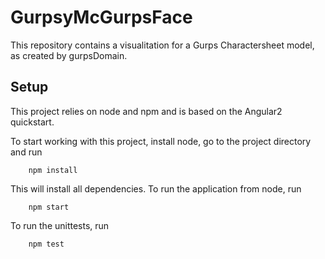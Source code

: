 # GurpsyMcGurpsFace

This repository contains a visualitation for a Gurps Charactersheet model, as created by gurpsDomain.

## Setup
This project relies on node and npm and is based on the Angular2 quickstart.

To start working with this project, install node, go to the project directory and run

```shell
    npm install
```

This will install all dependencies.  To run the application from node, run


```shell
    npm start
```

To run the unittests, run 

```shell
    npm test
```


